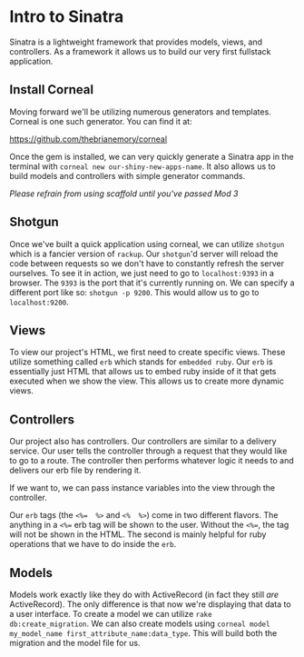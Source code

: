 # Intro to Sinatra

Sinatra is a lightweight framework that provides models, views, and controllers. As a framework it allows us to build our very first fullstack application.

## Install Corneal

Moving forward we'll be utilizing numerous generators and templates. Corneal is one such generator. You can find it at:

https://github.com/thebrianemory/corneal

Once the gem is installed, we can very quickly generate a Sinatra app in the terminal with `corneal new our-shiny-new-apps-name`. It also allows us to build models and controllers with simple generator commands.

*Please refrain from using scaffold until you've passed Mod 3*

## Shotgun

Once we've built a quick application using corneal, we can utilize `shotgun` which is a fancier version of `rackup`. Our `shotgun`'d server will reload the code between requests so we don't have to constantly refresh the server ourselves. To see it in action, we just need to go to `localhost:9393` in a browser. The `9393` is the port that it's currently running on. We can specify a different port like so: `shotgun -p 9200`. This would allow us to go to `localhost:9200`.

## Views

To view our project's HTML, we first need to create specific views. These utilize something called `erb` which stands for `embedded ruby`. Our `erb` is essentially just HTML that allows us to embed ruby inside of it that gets executed when we show the view. This allows us to create more dynamic views.

## Controllers

Our project also has controllers. Our controllers are similar to a delivery service. Our user tells the controller through a request that they would like to go to a route. The controller then performs whatever logic it needs to and delivers our erb file by rendering it.

If we want to, we can pass instance variables into the view through the controller.

Our `erb` tags (the `<%=  %>` and `<%  %>`) come in two different flavors. The anything in a `<%=` erb tag will be shown to the user. Without the `<%=`, the tag will not be shown in the HTML. The second is mainly helpful for ruby operations that we have to do inside the `erb`.

## Models

Models work exactly like they do with ActiveRecord (in fact they still *are* ActiveRecord). The only difference is that now we're displaying that data to a user interface. To create a model we can utilize `rake db:create_migration`. We can also create models using  `corneal model my_model_name first_attribute_name:data_type`. This will build both the migration and the model file for us.

